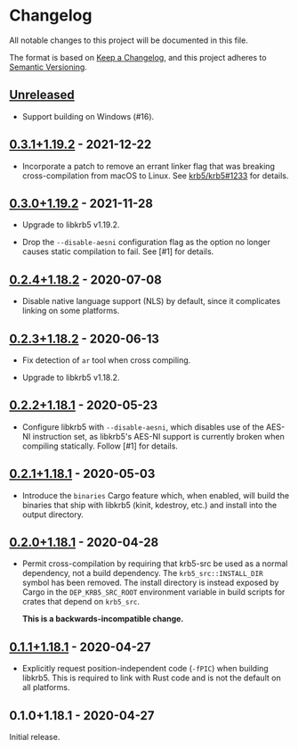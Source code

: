 # Changelog

All notable changes to this project will be documented in this file.

The format is based on [Keep a Changelog], and this project adheres to [Semantic
Versioning].

<!-- #release:next-header -->

## [Unreleased] <!-- #release:date -->

* Support building on Windows (#16).

## [0.3.1+1.19.2] - 2021-12-22

* Incorporate a patch to remove an errant linker flag that was breaking
  cross-compilation from macOS to Linux. See [krb5/krb5#1233] for details.

## [0.3.0+1.19.2] - 2021-11-28

* Upgrade to libkrb5 v1.19.2.

* Drop the `--disable-aesni` configuration flag as the option no longer causes
  static compilation to fail. See [#1] for details.

## [0.2.4+1.18.2] - 2020-07-08

* Disable native language support (NLS) by default, since it complicates linking
  on some platforms.

## [0.2.3+1.18.2] - 2020-06-13

* Fix detection of `ar` tool when cross compiling.

* Upgrade to libkrb5 v1.18.2.

## [0.2.2+1.18.1] - 2020-05-23

* Configure libkrb5 with `--disable-aesni`, which disables use of the AES-NI
  instruction set, as libkrb5's AES-NI support is currently broken when
  compiling statically. Follow [#1] for details.

## [0.2.1+1.18.1] - 2020-05-03

* Introduce the `binaries` Cargo feature which, when enabled, will build the
  binaries that ship with libkrb5 (kinit, kdestroy, etc.) and install into the
  output directory.

## [0.2.0+1.18.1] - 2020-04-28

* Permit cross-compilation by requiring that krb5-src be used as a normal
  dependency, not a build dependency. The `krb5_src::INSTALL_DIR` symbol has
  been removed. The install directory is instead exposed by Cargo in the
  `DEP_KRB5_SRC_ROOT` environment variable in build scripts for crates that
  depend on `krb5_src`.

  **This is a backwards-incompatible change.**

## [0.1.1+1.18.1] - 2020-04-27

* Explicitly request position-independent code (`-fPIC`) when building libkrb5.
  This is required to link with Rust code and is not the default on all
  platforms.

## 0.1.0+1.18.1 - 2020-04-27

Initial release.

<!-- #release:next-url -->
[Unreleased]: https://github.com/MaterializeInc/rust-krb5-src/compare/v0.3.1+1.19.2...HEAD
[0.3.1+1.19.2]: https://github.com/MaterializeInc/rust-krb5-src/compare/v0.3.0+1.19.2...v0.3.1+1.19.2
[0.3.0+1.19.2]: https://github.com/MaterializeInc/rust-krb5-src/compare/v0.2.4+1.18.2...v0.3.0+1.19.2
[0.2.4+1.18.2]: https://github.com/MaterializeInc/rust-krb5-src/compare/v0.2.3+1.18.2...v0.2.4+1.18.2
[0.2.3+1.18.2]: https://github.com/MaterializeInc/rust-krb5-src/compare/v0.2.2+1.18.1...v0.2.3+1.18.2
[0.2.2+1.18.1]: https://github.com/MaterializeInc/rust-krb5-src/compare/v0.2.1+1.18.1...v0.2.2+1.18.1
[0.2.1+1.18.1]: https://github.com/MaterializeInc/rust-krb5-src/compare/v0.2.0+1.18.1...v0.2.1+1.18.1
[0.2.0+1.18.1]: https://github.com/MaterializeInc/rust-krb5-src/compare/v0.1.1+1.18.1...v0.2.0+1.18.1
[0.1.1+1.18.1]: https://github.com/MaterializeInc/rust-krb5-src/compare/v0.1.0+1.18.1...v0.1.1+1.18.1

[Keep a Changelog]: https://keepachangelog.com/en/1.0.0/
[Semantic Versioning]: https://semver.org/spec/v2.0.0.html
[krb5/krb5#1233]: https://github.com/krb5/krb5/pull/1233

[#16]: https://github.com/MaterializeInc/rust-krb5-src/issues/16
